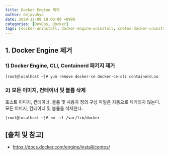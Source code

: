 ```yaml
---
title: Docker Engine 제거
author: dejavuhyo
date: 2020-12-09 10:00:00 +0900
categories: [DevOps, Docker]
tags: [docker-uninstall, docker-engine-uninstall, cnetos-docker-uninstall, centos-docker, docker, docker-제거, 도커-제거, 도커-엔진-제거]
---
```


## 1. Docker Engine 제거

### 1) Docker Engine, CLI, Containerd 패키지 제거

```shell
[root@localhost ~]# yum remove docker-ce docker-ce-cli containerd.io
```

### 2) 모든 이미지, 컨테이너 및 볼륨 삭제
호스트 이미지, 컨테이너, 볼륨 및 사용자 정의 구성 파일은 자동으로 제거되지 않는다. 모든 이미지, 컨테이너 및 볼륨을 삭제한다.

```shell
[root@localhost ~]# rm -rf /var/lib/docker
```

## [출처 및 참고]
* <https://docs.docker.com/engine/install/centos/>
